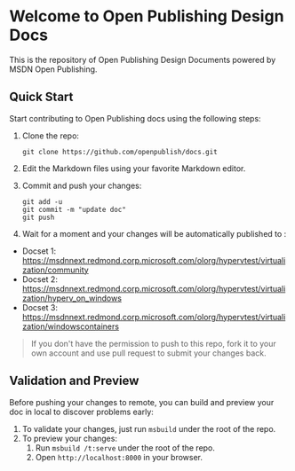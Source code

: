 Welcome to Open Publishing Design Docs
======================================

This is the repository of Open Publishing Design Documents powered by MSDN Open Publishing.

Quick Start
-----------

Start contributing to Open Publishing docs using the following steps:

1. Clone the repo:
   ```
   git clone https://github.com/openpublish/docs.git
   ```

2. Edit the Markdown files using your favorite Markdown editor.
3. Commit and push your changes:
   ```
   git add -u
   git commit -m "update doc"
   git push
   ```

4. Wait for a moment and your changes will be automatically published to :

-	Docset 1: https://msdnnext.redmond.corp.microsoft.com/olorg/hypervtest/virtualization/community
-	Docset 2: https://msdnnext.redmond.corp.microsoft.com/olorg/hypervtest/virtualization/hyperv_on_windows
-	Docset 3: https://msdnnext.redmond.corp.microsoft.com/olorg/hypervtest/virtualization/windowscontainers


> If you don't have the permission to push to this repo, fork it to your own account and use pull request to submit your changes back.

Validation and Preview
----------------------

Before pushing your changes to remote, you can build and preview your doc in local to discover problems early:

1. To validate your changes, just run `msbuild` under the root of the repo.
2. To preview your changes:
   1. Run `msbuild /t:serve` under the root of the repo.
   2. Open `http://localhost:8000` in your browser.


